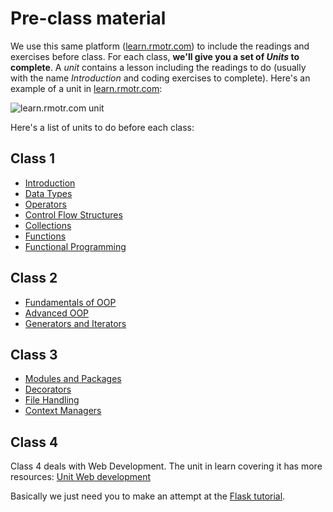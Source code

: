 # Pre-class material

We use this same platform ([learn.rmotr.com](http://learn.rmotr.com/)) to include the readings and exercises before class. For each class, **we'll give you a set of _Units_ to complete**. A _unit_ contains a lesson including the readings to do (usually with the name _Introduction_ and coding exercises to complete). Here's an example of a unit in [learn.rmotr.com](http://learn.rmotr.com): 

![learn.rmotr.com unit](http://i.imgur.com/a7vWBXc.png)

Here's a list of units to do before each class:

## Class 1

 * [Introduction](http://learn.rmotr.com/python/advanced-python-programming-class-material/introduction/introduction)
 * [Data Types](http://learn.rmotr.com/python/advanced-python-programming-class-material/data-types/introduction)
 * [Operators](http://learn.rmotr.com/python/advanced-python-programming-class-material/operators/introduction)
 * [Control Flow Structures](http://learn.rmotr.com/python/advanced-python-programming-class-material/control-flow-structures/introduction)
 * [Collections](http://learn.rmotr.com/python/advanced-python-programming-class-material/collections/introduction)
 * [Functions](http://learn.rmotr.com/python/advanced-python-programming-class-material/functions/introduction)
 * [Functional Programming](http://learn.rmotr.com/python/advanced-python-programming-class-material/functional-programming/introduction)

## Class 2

 * [Fundamentals of OOP](http://learn.rmotr.com/python/advanced-python-programming-class-material/fundamentals-of-object-oriented-programming/introduction)
 * [Advanced OOP](http://learn.rmotr.com/python/advanced-python-programming-class-material/advanced-oop/introduction)
 * [Generators and Iterators](http://learn.rmotr.com/python/advanced-python-programming-class-material/generators-and-iterators/introduction)

## Class 3

* [Modules and Packages](http://learn.rmotr.com/python/advanced-python-programming-class-material/modules-and-packages/introduction)
* [Decorators](http://learn.rmotr.com/python/advanced-python-programming-class-material/decorators/introduction)
* [File Handling](http://learn.rmotr.com/python/advanced-python-programming-class-material/file-handling/introduction)
* [Context Managers](http://learn.rmotr.com/python/advanced-python-programming-class-material/context-managers/introduction)

## Class 4

Class 4 deals with Web Development. The unit in learn covering it has more resources: [Unit Web development](http://learn.rmotr.com/python/advanced-python-programming-class-material/basic-web-development/introduction)

Basically we just need you to make an attempt at the [Flask tutorial](http://flask.pocoo.org/docs/0.11/tutorial/#tutorial).

